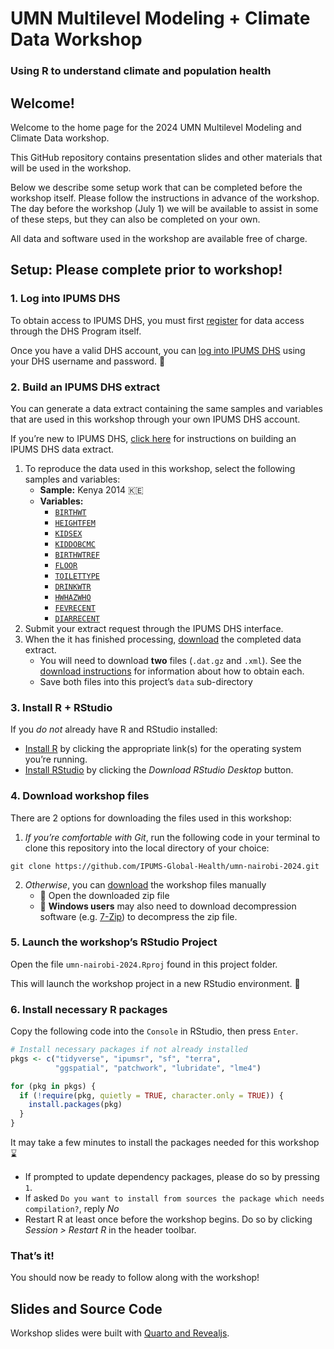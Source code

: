 UMN Multilevel Modeling + Climate Data Workshop
================

### Using R to understand climate and population health

## Welcome!

Welcome to the home page for the 2024 UMN Multilevel Modeling and
Climate Data workshop.

This GitHub repository contains presentation slides and other materials
that will be used in the workshop.

Below we describe some setup work that can be completed before the
workshop itself. Please follow the instructions in advance of the
workshop. The day before the workshop (July 1) we will be available to
assist in some of these steps, but they can also be completed on your
own.

All data and software used in the workshop are available free of charge.

## Setup: Please complete prior to workshop!

### 1. Log into IPUMS DHS

To obtain access to IPUMS DHS, you must first
[register](https://dhsprogram.com/data/new-user-registration.cfm) for
data access through the DHS Program itself.

Once you have a valid DHS account, you can [log into IPUMS
DHS](https://www.idhsdata.org/idhs-action/users/login) using your DHS
username and password. :key:

### 2. Build an IPUMS DHS extract

You can generate a data extract containing the same samples and
variables that are used in this workshop through your own IPUMS DHS
account.

If you’re new to IPUMS DHS, [click
here](https://www.idhsdata.org/idhs/user_guide.shtml) for instructions
on building an IPUMS DHS data extract.

1.  To reproduce the data used in this workshop, select the following
    samples and variables:
    - **Sample:** Kenya 2014 :kenya:
    - **Variables:**
      - [`BIRTHWT`](https://idhsdata.org/idhs-action/variables/BIRTHWT)
      - [`HEIGHTFEM`](https://idhsdata.org/idhs-action/variables/HEIGHTFEM)
      - [`KIDSEX`](https://idhsdata.org/idhs-action/variables/KIDSEX)
      - [`KIDDOBCMC`](https://idhsdata.org/idhs-action/variables/KIDDOBCMC)
      - [`BIRTHWTREF`](https://idhsdata.org/idhs-action/variables/BIRTHWTREF)
      - [`FLOOR`](https://idhsdata.org/idhs-action/variables/FLOOR)
      - [`TOILETTYPE`](https://idhsdata.org/idhs-action/variables/TOILETTYPE)
      - [`DRINKWTR`](https://idhsdata.org/idhs-action/variables/DRINKWTR)
      - [`HWHAZWHO`](https://idhsdata.org/idhs-action/variables/HWHAZWHO)
      - [`FEVRECENT`](https://idhsdata.org/idhs-action/variables/FEVRECENT)
      - [`DIARRECENT`](https://idhsdata.org/idhs-action/variables/DIARRECENT)
2.  Submit your extract request through the IPUMS DHS interface.
3.  When the it has finished processing,
    [download](https://tech.popdata.org/dhs-research-hub/posts/2024-02-02-download-dhs-data/#download-data)
    the completed data extract.
    - You will need to download **two** files (`.dat.gz` and `.xml`).
      See the [download
      instructions](https://tech.popdata.org/dhs-research-hub/posts/2024-02-02-download-dhs-data/#download-data)
      for information about how to obtain each.
    - Save both files into this project’s `data` sub-directory

### 3. Install R + RStudio

If you *do not* already have R and RStudio installed:

- [Install R](https://cran.r-project.org/) by clicking the appropriate
  link(s) for the operating system you’re running.
- [Install
  RStudio](https://www.rstudio.com/products/rstudio/download/#download)
  by clicking the *Download RStudio Desktop* button.

### 4. Download workshop files

There are 2 options for downloading the files used in this workshop:

1.  *If you’re comfortable with Git*, run the following code in your
    terminal to clone this repository into the local directory of your
    choice:

<!-- -->

    git clone https://github.com/IPUMS-Global-Health/umn-nairobi-2024.git

2.  *Otherwise*, you can
    [download](https://github.com/IPUMS-Global-Health/umn-nairobi-2024/archive/refs/heads/main.zip)
    the workshop files manually
    - :open_file_folder: Open the downloaded zip file
    - :rotating_light: **Windows users** may also need to download
      decompression software (e.g. [7-Zip](https://www.7-zip.org/)) to
      decompress the zip file.

### 5. Launch the workshop’s RStudio Project

Open the file `umn-nairobi-2024.Rproj` found in this project folder.

This will launch the workshop project in a new RStudio environment.
:rocket:

### 6. Install necessary R packages

Copy the following code into the `Console` in RStudio, then press
`Enter`.

``` r
# Install necessary packages if not already installed 
pkgs <- c("tidyverse", "ipumsr", "sf", "terra", 
          "ggspatial", "patchwork", "lubridate", "lme4")

for (pkg in pkgs) {
  if (!require(pkg, quietly = TRUE, character.only = TRUE)) {
    install.packages(pkg)
  }
}
```

It may take a few minutes to install the packages needed for this
workshop :hourglass:

- If prompted to update dependency packages, please do so by pressing
  `1`.
- If asked
  `Do you want to install from sources the package which needs compilation?`,
  reply *No*
- Restart R at least once before the workshop begins. Do so by clicking
  *Session \> Restart R* in the header toolbar.

### That’s it!

You should now be ready to follow along with the workshop!

## Slides and Source Code

Workshop slides were built with [Quarto and
Revealjs](https://quarto.org/docs/presentations/revealjs/).
